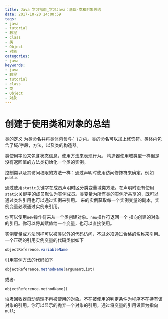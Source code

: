 ```yaml
---
title: Java 学习指南_学习Java：基础-类和对象总结
date: 2017-10-20 14:00:59
tags: 
- java
- tutorial
- 教程
- class
- 类
- Object
- 对象
categories:
- java
keywords:
- java
- 教程
- tutorial
- class
- 类
- Object
- 对象
---
```


# 创建于使用类和对象的总结

类的定义 为类命名并将类体包含与`{ }`之内。类的命名可以加上修饰符。类体内包含了域/字段，方法，以及类的构造器。

类使用字段来包含状态信息，使用方法来表现行为。 构造器使用域类型一样但是没有返回值的方法类初始化一个类的实例。

控制类以及其访问权限的方法一样：通过声明时使用访问修饰符来确定，例如`public` 

通过使用`static`关键字在成员声明时区分类变量域类方法。在声明时没有使用`static`关键字的成员默认为实例成员。类变量为所有类的实例所共享的，既可以通过类名引用也可以通过实例来引用。 来的实例获取每一个实例变量的副本，实例变量必须通过实例来引用。

你可以使用`new`操作符来从一个类创建对象。`new`操作符返回一个 指向创建的对象的引用。你可以将其赋值给一个变量，也可以直接使用。

实例变量或方法同样可以被类以外的代码访问，不过必须通过合格的名称来引用。一个正确的引用实例变量的代码类似如下

```java
objectReference.variableName
```

引用实例方法的代码如下

```java
objectReference.methodName(argumentList)
```

或者:

```
objectReference.methodName()
```

垃圾回收器自动清理不再被使用的对象。不在被使用的判定条件为程序不在持有该对象的引用。你可以显示的抛弃一个对象的引用，通过将变量的引用设置为指向`null`;